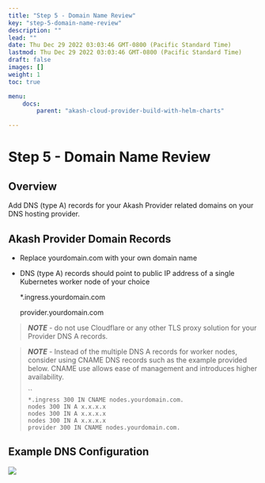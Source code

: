 ```yaml
---
title: "Step 5 - Domain Name Review"
key: "step-5-domain-name-review"
description: ""
lead: ""
date: Thu Dec 29 2022 03:03:46 GMT-0800 (Pacific Standard Time)
lastmod: Thu Dec 29 2022 03:03:46 GMT-0800 (Pacific Standard Time)
draft: false
images: []
weight: 1
toc: true

menu:
    docs:
        parent: "akash-cloud-provider-build-with-helm-charts"

---
```

Step 5 - Domain Name Review
===========================

Overview
--------

Add DNS (type A) records for your Akash Provider related domains on your DNS hosting provider.

Akash Provider Domain Records
-----------------------------

*   Replace yourdomain.com with your own domain name
*   DNS (type A) records should point to public IP address of a single Kubernetes worker node of your choice

    *.ingress.yourdomain.com
    
    provider.yourdomain.com
    

> _**NOTE**_ - do not use Cloudflare or any other TLS proxy solution for your Provider DNS A records.

> _**NOTE**_ - Instead of the multiple DNS A records for worker nodes, consider using CNAME DNS records such as the example provided below. CNAME use allows ease of management and introduces higher availability.
> 
> \`\`  
> `*.ingress 300 IN CNAME nodes.yourdomain.com.`  
> `nodes 300 IN A x.x.x.x`  
> `nodes 300 IN A x.x.x.x`  
> `nodes 300 IN A x.x.x.x`  
> `provider 300 IN CNAME nodes.yourdomain.com.`

Example DNS Configuration
-------------------------

![](/images/.gitbook/namecheapCapture.png)